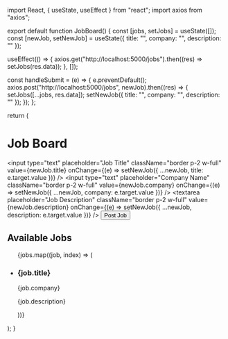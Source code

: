 import React, { useState, useEffect } from "react";
import axios from "axios";

export default function JobBoard() {
  const [jobs, setJobs] = useState([]);
  const [newJob, setNewJob] = useState({ title: "", company: "", description: "" });

  useEffect(() => {
    axios.get("http://localhost:5000/jobs").then((res) => setJobs(res.data));
  }, []);

  const handleSubmit = (e) => {
    e.preventDefault();
    axios.post("http://localhost:5000/jobs", newJob).then((res) => {
      setJobs([...jobs, res.data]);
      setNewJob({ title: "", company: "", description: "" });
    });
  };

  return (
    <div className="p-6">
      <h1 className="text-2xl font-bold">Job Board</h1>
      <form onSubmit={handleSubmit} className="space-y-4 mt-4">
        <input
          type="text"
          placeholder="Job Title"
          className="border p-2 w-full"
          value={newJob.title}
          onChange={(e) => setNewJob({ ...newJob, title: e.target.value })}
        />
        <input
          type="text"
          placeholder="Company Name"
          className="border p-2 w-full"
          value={newJob.company}
          onChange={(e) => setNewJob({ ...newJob, company: e.target.value })}
        />
        <textarea
          placeholder="Job Description"
          className="border p-2 w-full"
          value={newJob.description}
          onChange={(e) => setNewJob({ ...newJob, description: e.target.value })}
        />
        <button type="submit" className="bg-blue-500 text-white p-2 rounded-lg">
          Post Job
        </button>
      </form>
      <div className="mt-6">
        <h2 className="text-xl font-semibold">Available Jobs</h2>
        <ul>
          {jobs.map((job, index) => (
            <li key={index} className="border p-4 mt-2">
              <h3 className="text-lg font-bold">{job.title}</h3>
              <p className="text-gray-600">{job.company}</p>
              <p>{job.description}</p>
            </li>
          ))}
        </ul>
      </div>
    </div>
  );
}

